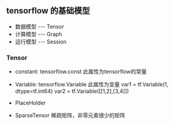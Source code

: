 ## tensorflow 的基础模型
+ 数据模型 --- Tensor
+ 计算模型 --- Graph
+ 运行模型 --- Session

### Tensor
+ constant: tensorflow.const
此属性为tensorflow的常量

+ Variable: tensorflow.Variable
此属性为变量
var1 = tf.Variable(1, dtype=tf.int64)
var2 = tf.Variable([[1,2],[3,4]])

+ PlaceHolder

+ SparseTensor 稀疏矩阵，非零元素很少的矩阵